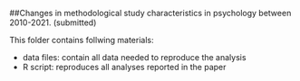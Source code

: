 ##Changes in methodological study characteristics in psychology between 2010-2021. (submitted)

This folder contains follwing materials:
- data files: contain all data needed to reproduce the analysis
- R script: reproduces all analyses reported in the paper
